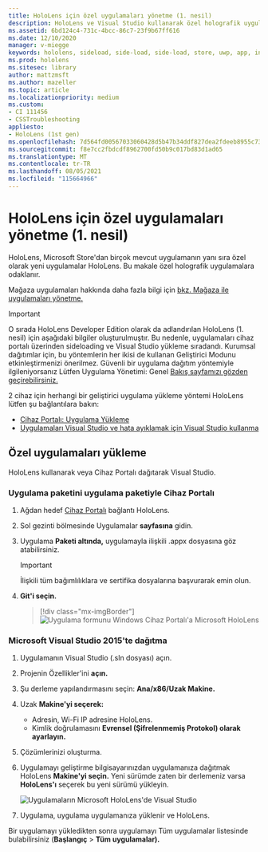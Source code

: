 ```yaml
---
title: HoloLens için özel uygulamaları yönetme (1. nesil)
description: HoloLens ve Visual Studio kullanarak özel holografik uygulamaları HoloLens yüklemeyi, Cihaz Portalı kaldırmayı ve Visual Studio.
ms.assetid: 6bd124c4-731c-4bcc-86c7-23f9b67ff616
ms.date: 12/10/2020
manager: v-miegge
keywords: hololens, sideload, side-load, side-load, store, uwp, app, install
ms.prod: hololens
ms.sitesec: library
author: mattzmsft
ms.author: mazeller
ms.topic: article
ms.localizationpriority: medium
ms.custom:
- CI 111456
- CSSTroubleshooting
appliesto:
- HoloLens (1st gen)
ms.openlocfilehash: 7d564fd00567033060428d5b47b34ddf827dea2fdeeb8955c73bc22e4ba87164
ms.sourcegitcommit: f8e7cc2fbdcdf8962700fd50b9c017bd83d1ad65
ms.translationtype: MT
ms.contentlocale: tr-TR
ms.lasthandoff: 08/05/2021
ms.locfileid: "115664966"
---
```

# <a name="manage-custom-apps-for-hololens-1st-gen"></a>HoloLens için özel uygulamaları yönetme (1. nesil)

HoloLens, Microsoft Store'dan birçok mevcut uygulamanın yanı sıra özel olarak yeni uygulamalar HoloLens. Bu makale özel holografik uygulamalara odaklanır.  

Mağaza uygulamaları hakkında daha fazla bilgi için [bkz. Mağaza ile uygulamaları yönetme.](holographic-store-apps.md)

> [!IMPORTANT]
> O sırada HoloLens Developer Edition olarak da adlandırılan HoloLens (1. nesil) için aşağıdaki bilgiler oluşturulmuştır. Bu nedenle, uygulamaları cihaz portalı üzerinden sideloading ve Visual Studio yükleme sıradandı. Kurumsal dağıtımlar için, bu yöntemlerin her ikisi de kullanan Geliştirici Modunu etkinleştirmenizi önerilmez. Güvenli bir uygulama dağıtım yöntemiyle ilgileniyorsanız Lütfen Uygulama Yönetimi: Genel [Bakış sayfamızı gözden geçirebilirsiniz.](app-deploy-overview.md)
>
> 2 cihaz için herhangi bir geliştirici uygulama yükleme yöntemi HoloLens lütfen şu bağlantılara bakın:
>
> - [Cihaz Portalı: Uygulama Yükleme](/windows/mixed-reality/develop/platform-capabilities-and-apis/using-the-windows-device-portal#installing-an-app)
> - [Uygulamaları Visual Studio ve hata ayıklamak için Visual Studio kullanma](/windows/mixed-reality/develop/platform-capabilities-and-apis/using-visual-studio)

## <a name="install-custom-apps"></a>Özel uygulamaları yükleme

HoloLens kullanarak veya Cihaz Portalı dağıtarak Visual Studio.

### <a name="installing-an-application-package-with-the-device-portal"></a>Uygulama paketini uygulama paketiyle Cihaz Portalı

1. Ağdan hedef [Cihaz Portalı](/windows/mixed-reality/using-the-windows-device-portal) bağlantı HoloLens.

1. Sol gezinti bölmesinde Uygulamalar **sayfasına** gidin.

1. Uygulama **Paketi altında,** uygulamayla ilişkili .appx dosyasına göz atabilirsiniz.

   > [!IMPORTANT]
   > İlişkili tüm bağımlılıklara ve sertifika dosyalarına başvurarak emin olun.

1. **Git'i seçin.**

   > [!div class="mx-imgBorder"]
   > ![Uygulama formunu Windows Cihaz Portalı'a Microsoft HoloLens](images/deviceportal-appmanager.jpg)

### <a name="deploying-from-microsoft-visual-studio-2015"></a>Microsoft Visual Studio 2015'te dağıtma

1. Uygulamanın Visual Studio (.sln dosyası) açın.

1. Projenin Özellikler'ini **açın.**

1. Şu derleme yapılandırmasını seçin: **Ana/x86/Uzak Makine.**

1. Uzak **Makine'yi seçerek:**
   - Adresin, Wi-Fi IP adresine HoloLens.
   - Kimlik doğrulamasını **Evrensel (Şifrelenmemiş Protokol) olarak ayarlayın.**
   
1. Çözümlerinizi oluşturma.

1. Uygulamayı geliştirme bilgisayarınızdan uygulamanıza dağıtmak HoloLens **Makine'yi seçin.** Yeni sürümde zaten bir derlemeniz varsa **HoloLens'ı** seçerek bu yeni sürümü yükleyin.  

   ![Uygulamaların Microsoft HoloLens'de Visual Studio](images/vs2015-remotedeployment.jpg)  
   
1. Uygulama, uygulama uygulamanıza yüklenir ve HoloLens.

Bir uygulamayı yükledikten sonra uygulamayı Tüm uygulamalar listesinde bulabilirsiniz  (**Başlangıç**  >  **Tüm uygulamalar).**
